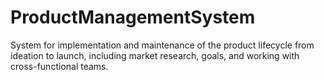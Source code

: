 # ProductManagementSystem
System for implementation and maintenance of the product lifecycle from ideation to launch, including market research,  goals, and working with cross-functional teams.
